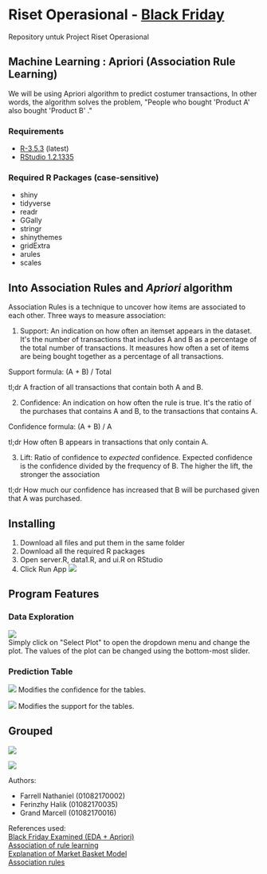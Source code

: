 # Riset Operasional - [Black Friday](https://www.kaggle.com/mehdidag/black-friday)
Repository untuk Project Riset Operasional

## Machine Learning : Apriori (Association Rule Learning)
We will be using Apriori algorithm to predict costumer transactions, In other words, the algorithm solves the problem, "People who bought 'Product A' also bought 'Product B' ."

### Requirements
- [R-3.5.3](https://cran.r-project.org/bin/windows/base/) (latest)
- [RStudio 1.2.1335](https://www.rstudio.com/products/rstudio/download/)

### Required R Packages (case-sensitive)
- shiny
- tidyverse
- readr
- GGally
- stringr
- shinythemes
- gridExtra
- arules
- scales

## Into Association Rules and *Apriori* algorithm
Association Rules is a technique to uncover how items are associated to each other. Three ways to measure association:
1. Support: An indication on how often an itemset appears in the dataset. It's the number of transactions that includes A and B as a percentage of the total number of transactions. It measures how often a set of items are being bought together as a percentage of all transactions.

Support formula: (A + B) / Total

tl;dr A fraction of all transactions that contain both A and B.

2. Confidence: An indication on how often the rule is true. It's the ratio of the purchases that contains A and B, to the transactions that contains A.

Confidence formula: (A + B) / A

tl;dr How often B appears in transactions that only contain A.

3. Lift: Ratio of confidence to *expected* confidence. Expected confidence is the confidence divided by the frequency of B. The higher the lift, the stronger the association

tl;dr How much our confidence has increased that B will be purchased given that A was purchased.

## Installing
1. Download all files and put them in the same folder
2. Download all the required R packages
3. Open server.R, data1.R, and ui.R on RStudio
4. Click Run App 
![](GIFFolder/GIFInstall.gif)  

## Program Features
### Data Exploration
![](GIFFolder/GIFDatExplore.gif)  
Simply click on "Select Plot" to open the dropdown menu and change the plot. The values of the plot can be changed using the bottom-most slider.

### Prediction Table
![](GIFFolder/GIFPredTable.gif)
Modifies the confidence for the tables.

![](GIFFolder/GIFPredTableSupp.gif)
Modifies the support for the tables.

## Grouped
![](GIFFolder/GIFGroupedConf.gif)

![](GIFFolder/GIFGroupedSupp.gif)

Authors:
- Farrell Nathaniel (01082170002)
- Ferinzhy Halik (01082170035)
- Grand Marcell (01082170016)

References used:  
[Black Friday Examined (EDA + Apriori)](https://www.kaggle.com/dabate/black-friday-examined-eda-apriori/notebook)  
[Association of rule learning](https://en.wikipedia.org/wiki/Association_rule_learning)  
[Explanation of Market Basket Model](https://infocenter.informationbuilders.com/wf80/index.jsp?topic=%2Fpubdocs%2FRStat16%2Fsource%2Ftopic49.htm)  
[Association rules](https://www.solver.com/xlminer/help/association-rules)  

